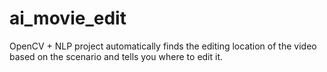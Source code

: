 # ai_movie_edit

OpenCV + NLP project automatically finds the editing location of the video based on the scenario and tells you where to edit it.
